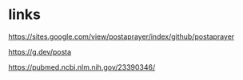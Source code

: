 # links
https://sites.google.com/view/postaprayer/index/github/postaprayer

https://g.dev/posta

https://pubmed.ncbi.nlm.nih.gov/23390346/

